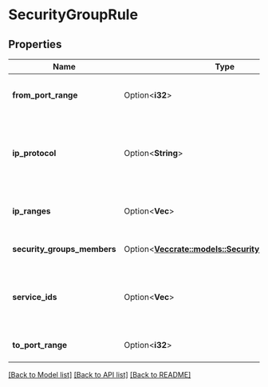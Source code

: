 # SecurityGroupRule

## Properties

Name | Type | Description | Notes
------------ | ------------- | ------------- | -------------
**from_port_range** | Option<**i32**> | The beginning of the port range for the TCP and UDP protocols, or an ICMP type number. | [optional]
**ip_protocol** | Option<**String**> | The IP protocol name (`tcp`, `udp`, `icmp`, or `-1` for all protocols). By default, `-1`. In a Net, this can also be an IP protocol number. For more information, see the [IANA.org website](https://www.iana.org/assignments/protocol-numbers/protocol-numbers.xhtml). | [optional]
**ip_ranges** | Option<**Vec<String>**> | One or more IP ranges for the security group rules, in CIDR notation (for example, `10.0.0.0/16`). | [optional]
**security_groups_members** | Option<[**Vec<crate::models::SecurityGroupsMember>**](SecurityGroupsMember.md)> | Information about one or more source or destination security groups. | [optional]
**service_ids** | Option<**Vec<String>**> | One or more service IDs to allow traffic from a Net to access the corresponding OUTSCALE services. For more information, see [ReadNetAccessPointServices](#readnetaccesspointservices). | [optional]
**to_port_range** | Option<**i32**> | The end of the port range for the TCP and UDP protocols, or an ICMP code number. | [optional]

[[Back to Model list]](../README.md#documentation-for-models) [[Back to API list]](../README.md#documentation-for-api-endpoints) [[Back to README]](../README.md)



